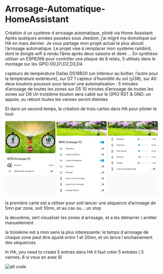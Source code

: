 # Arrosage-Automatique-HomeAssistant
Création d un système d arrosage automatique, piloté via Home Assistant
Après quelques années passées sous Jeedom, j’ai migré ma domotique sur HA en mars dernier.
Je vous partage mon projet actuel le plus abouti: l’arrosage automatique.
Le projet vise à remplacer mon système rainbird, dont le dongle wifi à rendu l’âme après deux saisons et demi …
En synthèse: utiliser un ESP8266 pour contrôler une plaque de 8 relais, 5 utilisés dans le montage sur les GPIO D0,D1,D2,D3,D4

capteurs de température Dallas DS18B20 (un intérieur au boîtier, l’autre pour la température extérieure), sur D7
1 capteur d’humidité du sol (yl38), sur A0
deux boutons poussoir pour lancer une automatisation :
5 minutes d’arrosage de toutes les zones sur D5
10 minutes d’arrosage de toutes les zones sur D6
Un troisième bouton sera cablé sur le GPIO RST & GND: un appuie, au reboot toutes les vannes seront éteintes

Et dans un second temps, la création de trois cartes dans HA pour piloter le tout:

![alt text](https://github.com/SocrateMobile/Arrosage-Automatique-HomeAssistant/blob/main/3cartes.jpeg)

la première carte est a utiliser pour soit lancer une séquence d’arrosage de 5mn par zone, soit 10mn, et au cas ou… un stop

la deuxième, sert visualiser les zones d arrosage, et a les démarrer / arrêter manuellement

la troisième est à mon sens la plus intéressante: le temps d arrosage de chaque zone peut être ajusté entre 1 et 20mn, et on lance l enchainement des séquences

In HA, you need to create 5 entries
dans HA il faut créer 5 entrées ( 5 vannes, 8 si vous en avez 8)

![alt code](https://github.com/SocrateMobile/Arrosage-Automatique-HomeAssistant/blob/main/Carte%201)
